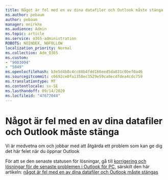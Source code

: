 ```yaml
---
title: Något är fel med en av dina datafiler och Outlook måste stänga
ms.author: pebaum
author: pebaum
manager: mnirkhe
ms.audience: Admin
ms.topic: article
ms.service: o365-administration
ROBOTS: NOINDEX, NOFOLLOW
localization_priority: Normal
ms.collection: Adm_O365
ms.custom:
- "9003094"
- "5849"
ms.openlocfilehash: b3e5d4b8c4cc88b4fdd166eed5da831c0bef0a46
ms.sourcegitcommit: c6692ce0fa1358ec3529e59ca0ecdfdea4cdc759
ms.translationtype: MT
ms.contentlocale: sv-SE
ms.lasthandoff: 09/14/2020
ms.locfileid: "47677044"
---
```

# <a name="something-is-wrong-with-one-of-your-data-files-and-outlook-needs-to-close"></a>Något är fel med en av dina datafiler och Outlook måste stänga

Vi är medvetna om och jobbar med att åtgärda ett problem som kan ge dig det här felet när du öppnar Outlook

För att se den senaste statusen för lösningar, gå till  [korrigering och lösningar för de senaste problemen i Outlook för PC](https://support.microsoft.com/office/ecf61305-f84f-4e13-bb73-95a214ac1230), särskilt den här artikeln: [något är fel med en av dina datafiler och Outlook måste stängas](https://support.microsoft.com/office/a3b59934-2446-4f2a-bd25-58f88188b9b2)

